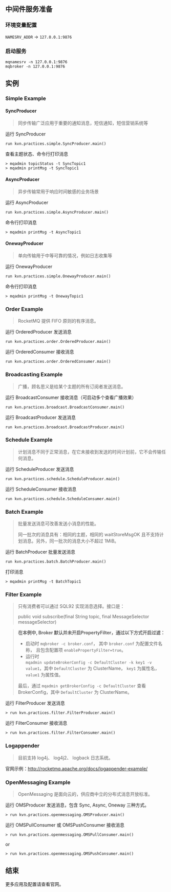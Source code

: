 
## 中间件服务准备

### 环境变量配置 
`NAMESRV_ADDR` -> `127.0.0.1:9876`

### 启动服务
```
mqnamesrv -n 127.0.0.1:9876
mqbroker -n 127.0.0.1:9876
```

## 实例

### Simple Example

#### SyncProducer

> 同步传输广泛应用于重要的通知消息，短信通知，短信营销系统等

运行 SyncProducer
```
run kvn.practices.simple.SyncProducer.main()
```

查看主题状态、命令行打印消息
```
> mqadmin topicStatus -t SyncTopic1
> mqadmin printMsg -t SyncTopic1
```
#### AsyncProducer

> 异步传输常用于响应时间敏感的业务场景

运行 AsyncProducer
```
run kvn.practices.simple.AsyncProducer.main()
```

命令行打印消息
```
> mqadmin printMsg -t AsyncTopic1
```

#### OnewayProducer

> 单向传输用于中等可靠的情况，例如日志收集等

运行 OnewayProducer
```
run kvn.practices.simple.OnewayProducer.main()
```

命令行打印消息
```
> mqadmin printMsg -t OnewayTopic1
```

### Order Example

> RocketMQ 提供 FIFO 原则的有序消息。

运行 OrderedProducer 发送消息

```
run kvn.practices.order.OrderedProducer.main()
```

运行 OrderedConsumer 接收消息

```
run kvn.practices.order.OrderedConsumer.main()
```

### Broadcasting Example

> 广播，顾名思义是给某个主题的所有订阅者发送消息。

运行 BroadcastConsumer 接收消息（可启动多个查看广播效果）

```
run kvn.practices.broadcast.BroadcastConsumer.main()
```

运行 BroadcastProducer 发送消息

```
run kvn.practices.broadcast.BroadcastProducer.main()
```

### Schedule Example

> 计划消息不同于正常消息，在它未接收到发送的时间计划前，它不会传输任何消息。

运行 ScheduleProducer 发送消息

```
run kvn.practices.schedule.ScheduleProducer.main()
```

运行 ScheduleConsumer 接收消息

```
run kvn.practices.schedule.ScheduleConsumer.main()
```

### Batch Example

> 批量发送消息可改善发送小消息的性能。
>
> 同一批次的消息具有：相同的主题，相同的 waitStoreMsgOK 且不支持计划消息。另外，同一批次的消息大小不超过 1MiB。

运行 BatchProducer 批量发送消息

```
run kvn.practices.batch.BatchProducer.main()
```

打印消息

```
> mqadmin printMsg -t BatchTopic1
```

### Filter Example

> 只有消费者可以通过 SQL92 实现消息选择。接口是：
>
> public void subscribe(final String topic, final MessageSelector messageSelector)

> **在本例中, Broker 默认并未开启PropertyFilter，通过以下方式开启过滤：**
> - 启动时
> `mqbroker -c broker.conf`， 其中 `broker.conf` 为配置文件名称， 且包含配置项 `enablePropertyFilter=true`。
> - 运行时  
> `mqadmin updateBrokerConfig -c DefaultCluster -k key1 -v value1`，其中 `DefaultCluster` 为 ClusterName， `key1` 为属性名， `value1` 为属性值。
>
> 最后，通过 `mqadmin getBrokerConfig -c DefaultCluster` 查看 BrokerConfig，其中 `DefaultCluster` 为 ClusterName。
  


运行 FilterProducer 发送消息

```
> run kvn.practices.filter.FilterProducer.main()
```

运行 FilterConsumer 接收消息

```
> run kvn.practices.filter.FilterConsumer.main()
```

### Logappender 

> 目前支持 log4j、 log4j2、 logback 日志系统。

官网示例：http://rocketmq.apache.org/docs/logappender-example/

### OpenMessaging Example

> OpenMessaging 是面向云的，供应商中立的分布式消息开放标准。

运行 OMSProducer 发送消息，包含 Sync, Async, Oneway 三种方式。
```
> run kvn.practices.openmessaging.OMSProducer.main()
```

运行 OMSPullConsumer 或 OMSPushConsumer 接收消息
```
> run kvn.practices.openmessaging.OMSPullConsumer.main()
```
or 
```
> run kvn.practices.openmessaging.OMSPushConsumer.main()
```

## 结束
更多应用及配置请查看官网。
